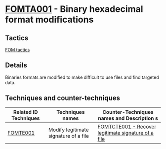 # [FOMTA001](https://github.com/blue101010/FOM/blob/main/tactics/FOMTA001.md) - Binary hexadecimal format modifications


## Tactics

[FOM tactics](https://github.com/blue101010/FOM/blob/main/tactics/tactics.md)

## Details

Binaries formats are modified to make difficult to use files and find targeted data.


## Techniques and counter-techniques

| Related ID Techniques  | Techniques names                                  | Counter-Techniques names and Description s                                                                                                                    |
| ------------------------------------------------------------------------------ | ------------------------------------- | ------------------------------------------------------------------------------------------------------------------------------- |
| [FOMTE001](https://github.com/blue101010/FOM/blob/main/techniques/FOMTE001.md) | Modify legitimate signature of a file | [FOMTCTE001 - Recover legitimate signature of a file ](https://github.com/blue101010/FOM/blob/main/countertechniques/FOMCTE001.md) |
